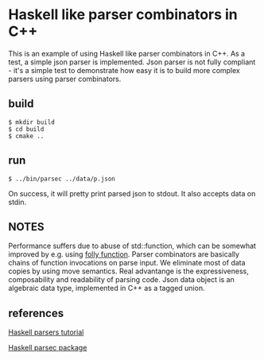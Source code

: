 # Haskell like parser combinators in C++

This is an example of using Haskell like parser combinators in C++.
As a test, a simple json parser is implemented. Json parser is not
fully compliant - it's a simple test to demonstrate how easy it is to build
more complex parsers using parser combinators.

## build

```shell
$ mkdir build
$ cd build
$ cmake ..
```

## run

```shell
$ ../bin/parsec ../data/p.json
```

On success, it will pretty print parsed json to stdout.
It also accepts data on stdin.

## NOTES

Performance suffers due to abuse of std::function, which can be somewhat improved by e.g. using
[folly function](https://github.com/facebook/folly). Parser combinators are basically
chains of function invocations on parse input. We eliminate most of data copies by
using move semantics. Real advantange is the expressiveness, composability and readability of parsing code.
Json data object is an algebraic data type, implemented in C++ as a tagged union.

## references

[Haskell parsers tutorial](http://dev.stephendiehl.com/fun/002_parsers.html)

[Haskell parsec package](https://wiki.haskell.org/Parsec)

